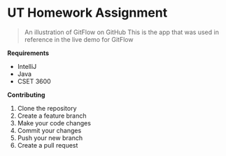 # UT Homework Assignment
>An illustration of GitFlow on GitHub
This is the app that was used in reference in the live demo for GitFlow

**Requirements**

- IntelliJ
- Java
- CSET 3600

**Contributing**

1. Clone the repository
2. Create a feature branch
3. Make your code changes
4. Commit your changes
5. Push your new branch
6. Create a pull request
